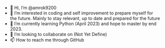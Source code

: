 - 👋 Hi, I’m @amrok9200
- 👀 I’m interested in coding and self improvement to prepare myself for the future. Mainly to stay relevant, up to date and prepared for the future
- 🌱 I’m currently learning Python (April 2023) and hope to master by end 2023. 
- 💞️ I’m looking to collaborate on (Not Yet Define)
- 📫 How to reach me through GitHub

<!---
amrok9200/amrok9200 is a ✨ special ✨ repository because its `README.md` (this file) appears on your GitHub profile.
You can click the Preview link to take a look at your changes.
--->
